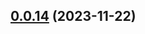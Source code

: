 ## [0.0.14](https://github.com/rubenlupi/react-tw-vite-boilerplate/compare/v0.0.13...v0.0.14) (2023-11-22)
